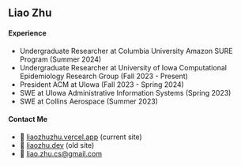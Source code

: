 ## Liao Zhu

#### Experience
* Undergraduate Researcher at Columbia University Amazon SURE Program (Summer 2024)
* Undergraduate Researcher at University of Iowa Computational Epidemiology Research Group (Fall 2023 - Present)
* President ACM at UIowa (Fall 2023 - Spring 2024)
* SWE at UIowa Administrative Information Systems (Spring 2023)
* SWE at Collins Aerospace (Summer 2023)

#### Contact Me 
* 🐼 [liaozhuzhu.vercel.app](https://liaozhuzhu.vercel.app) (current site)
* 🐼 [liaozhu.dev](https://liaozhu.dev) (old site)
* 📧 [liao.zhu.cs@gmail.com](liao.zhu.cs@gmail.com)
